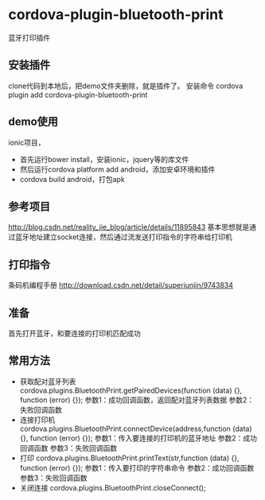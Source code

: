 # cordova-plugin-bluetooth-print
蓝牙打印插件

## 安装插件
clone代码到本地后，把demo文件夹删除，就是插件了。
安装命令 cordova plugin add cordova-plugin-bluetooth-print

## demo使用
ionic项目，
* 首先运行bower install，安装ionic，jquery等的库文件
* 然后运行cordova platform add android，添加安卓环境和插件
* cordova build android，打包apk

## 参考项目
http://blog.csdn.net/reality_jie_blog/article/details/11895843
基本思想就是通过蓝牙地址建立socket连接，然后通过流发送打印指令的字符串给打印机

## 打印指令
条码机编程手册
http://download.csdn.net/detail/superjunjin/9743834

## 准备
首先打开蓝牙，和要连接的打印机匹配成功

## 常用方法 
* 获取配对蓝牙列表
cordova.plugins.BluetoothPrint.getPairedDevices(function (data) {}, function (error) {});
参数1：成功回调函数，返回配对蓝牙列表数据
参数2：失败回调函数
* 连接打印机
cordova.plugins.BluetoothPrint.connectDevice(address,function (data) {}, function (error) {});
参数1：传入要连接的打印机的蓝牙地址
参数2：成功回调函数
参数3：失败回调函数
* 打印
cordova.plugins.BluetoothPrint.printText(str,function (data) {}, function (error) {});
参数1：传入要打印的字符串命令
参数2：成功回调函数
参数3：失败回调函数
* 关闭连接
cordova.plugins.BluetoothPrint.closeConnect();
